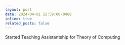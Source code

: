 ```yaml
---
layout: post
date: 2024-04-01 15:59:00-0400
inline: true
related_posts: false
---
```


Started Teaching Assistantship for Theory of Computing